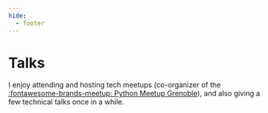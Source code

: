 ```yaml
---
hide:
  - footer
---
```


# Talks

I enjoy attending and hosting tech meetups (co-organizer of the
[:fontawesome-brands-meetup: Python Meetup Grenoble][python-meetup-grenoble]),
and also giving a few technical talks once in a while.

[python-meetup-grenoble]: https://www.meetup.com/fr-FR/Groupe-dutilisateurs-Python-Grenoble/ "Python Meetup Grenoble"
